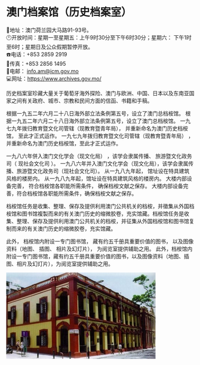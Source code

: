 # 澳门档案馆（历史档案室）  
📍地址：澳门荷兰园大马路91-93号。  
🕛开放时间：星期一至星期五：上午9时30分至下午6时30分；星期六： 下午1时至6时；星期日及公众假期暂停开放。     
☎️电话：+853 2859 2919  
📠传真：+853 2856 1495  
📨电邮： info.am@icm.gov.mo     
💻网址：<a href="https://www.archives.gov.mo/" target="_blank">https://www.archives.gov.mo/</a>  
  
历史档案室珍藏大量关于葡萄牙海外探险、澳门与欧洲、中国、日本以及东南亚国家之间有关政府、城市、宗教和民间方面的信函、书籍和手稿。   
  
根据一九五二年六月二十八日海外部立法条例第五号，设立了澳门总档桉馆。  根据一九五二年六月二十八日海外部立法条例第五号，设立了澳门总档桉馆。  一九七九年拨归教育暨文化司管辖（现教育暨青年局）， 并重新命名为澳门历史档桉馆， 至此才正式运作。  一九七九年拨归教育暨文化司管辖（现教育暨青年局） ，并重新命名为澳门历史档桉馆，至此才正式运作。   
  
一九八六年併入澳门文化学会（现文化局） ，该学会隶属传播、 旅游暨文化政务司（ 现社会文化司 ）。  一九八六年并入澳门文化学会（现文化局），该学会隶属传播、旅游暨文化政务司（现社会文化司）。  从一九八九年起， 馆址设在特具建筑风格的楼房内。  从一九八九年起，馆址设在特具建筑风格的楼房内。  大楼内部设备完善， 符合档桉馆各职能所需条件， 确保档桉文献之保存。  大楼内部设备完善，符合档桉馆各职能所需条件，确保档桉文献之保存。   
  
档桉馆任务是收集、整理、保存及提供利用澳门公共机关的档桉，并徵集从外国档桉馆和图书馆複製而来的有关澳门历史的缩微胶卷，充实馆藏。档桉馆任务是收集、整理、保存及提供利用澳门公共机关的档桉，并征集从外国档桉馆和图书馆复制而来的有关澳门历史的缩微胶卷，充实馆藏。   
  
此外， 档桉馆内附设一专门图书馆， 藏有约五千册具重要价值的图书， 以及图像资料（地图、 插图、 相片及幻灯片）， 为阅览室提供辅助之用。  此外，档桉馆内附设一专门图书馆，藏有约五千册具重要价值的图书，以及图像资料（地图、插图、相片及幻灯片），为阅览室提供辅助之用。   
  
![](https://raw.githubusercontent.com/szqq0512/Pic/main/img/202201212118006.png)  

